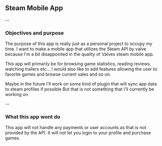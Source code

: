 ## Steam Mobile App

--

### Objectives and purpose

The purpose of this app is really just as a personal project to occupy my time. 
I want to make a mobile app that utilizes the Steam API by valve because I'm a bit disappointed in
the quality of Valves steam mobile app. 

This app will primarily be for browsing game statistics, reading reviews, watching trailers etc...
I would also like to add features allowing the user to favorite games and browse current sales and so on.

Maybe in the future I'll work on some kind of plugin that will sync app data to steam profiles if possible
But that is not something that I'll currently be working on.


--
### What this app wont do

This app will not handle any payments or user accounts as that is not provided by the API.
It will not let you login to your profile and purchase games.


